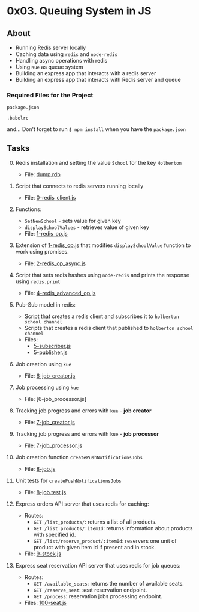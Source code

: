 # 0x03. Queuing System in JS

## About
- Running Redis server locally
- Caching data using `redis` and `node-redis`
- Handling async operations with redis
- Using `Kue` as queue system
- Building an express app that interacts with a redis server
- Building an express app that interacts with Redis server and queue

### Required Files for the Project

`package.json`

`.babelrc`

and…
Don’t forget to run `$ npm install` when you have the `package.json`



## Tasks
0. Redis installation and setting the value `School` for the key `Holberton`
    - File: [dump.rdb](dump.rdb)
1. Script that connects to redis servers running locally
    - File: [0-redis_client.js](0-redis_client.js)

2. Functions:
    - `SetNewSchool` - sets value for given key
    - `displaySchoolValues` - retrieves value of given key
    - File: [1-redis_op.js](1-redis_op.js)

3. Extension of [1-redis_op.js](1-redis_op.js) that modifies `displaySchoolValue` function to work using promises.
    - File: [2-redis_op_async.js](2-redis_op_async.js)

4. Script that sets redis hashes using `node-redis` and prints the response using `redis.print`
    - File: [4-redis_advanced_op.js](4-redis_advanced_op.js)
5. Pub-Sub model in redis:
    - Script that creates a redis client and subscribes it to `holberton school channel`
    - Scripts that creates a redis client that published to `holberton school channel`
    - Files:
        - [5-subscriber.js](5-subscriber.js)
        - [5-publisher.js](5-publisher.js)
6. Job creation using `kue`
    - File: [6-job_creator.js](6-job_creator.js)

7. Job processing using `kue`
    - File: [6-job_processor.js]

8. Tracking job progress and errors with `kue` - **job creator**
    - File: [7-job_creator.js](7-job_creator.js)

9. Tracking job progress and errors with `kue` - **job processor**
    - File: [7-job_processor.js](7-job_processor.js)

10. Job creation function `createPushNotificationsJobs`
    - File: [8-job.js](8-job.js)

11. Unit tests for `createPushNotificationsJobs`
    - File: [8-job.test.js](8-job.test.js)

12. Express orders API server that uses redis for caching:
    - Routes:
        - `GET /list_products/`: returns a list of all products.
        - `GET /list_products/:itemId`: returns information about products with specified id.
        - `GET /list/reserve_product/:itemId`: reservers one unit of product with given item id if present and in stock.
    - File: [9-stock.js](9-stock.js)

13. Express seat reservation API server that uses redis for job queues:
    - Routes:
        - `GET /available_seats`: returns the number of available seats.
        - `GET /reserve_seat`: seat reservation endpoint.
        - `GET /process`: reservation jobs processing endpoint.
    - Files: [100-seat.js](100-seat.js)